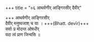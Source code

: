 +++
title = "०६ आथर्वणीर् आङ्गिरसीर् दैवीर्"

+++
आथर्वणीर् आङ्गिरसीर्  
दैवीर् मनुष्यजाश् च याः । +++(Bhatt. devīr)+++  
सर्वाः प्र मोदन्त ओषधीर्  
यदा त्वं प्राण जिन्वसि ॥